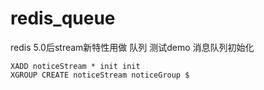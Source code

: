 # redis_queue
redis 5.0后stream新特性用做 队列 测试demo
消息队列初始化
```shell script
XADD noticeStream * init init
XGROUP CREATE noticeStream noticeGroup $

